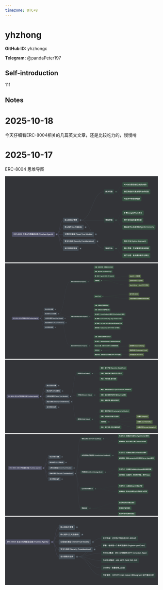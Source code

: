 ```yaml
---
timezone: UTC+8
---
```


# yhzhong

**GitHub ID:** yhzhongc

**Telegram:** @pandaPeter197

## Self-introduction

111

## Notes

<!-- Content_START -->
# 2025-10-18
<!-- DAILY_CHECKIN_2025-10-18_START -->
今天仔细看ERC-8004相关的几篇英文文章，还是比较吃力的，慢慢啃
<!-- DAILY_CHECKIN_2025-10-18_END -->

# 2025-10-17
<!-- DAILY_CHECKIN_2025-10-17_START -->

ERC-8004 思维导图  

![ERC8004-核心目标与背景.png](https://raw.githubusercontent.com/IntensiveCoLearning/trustless-agents/main/assets/yhzhongc/images/2025-10-17-1760692647290-ERC8004-_______.png)![ERC8004-核心组件.png](https://raw.githubusercontent.com/IntensiveCoLearning/trustless-agents/main/assets/yhzhongc/images/2025-10-17-1760692684487-ERC8004-____.png)![ERC8004-分层信任模型.png](https://raw.githubusercontent.com/IntensiveCoLearning/trustless-agents/main/assets/yhzhongc/images/2025-10-17-1760692696946-ERC8004-______.png)![ERC8004-安全与挑战.png](https://raw.githubusercontent.com/IntensiveCoLearning/trustless-agents/main/assets/yhzhongc/images/2025-10-17-1760692710616-ERC8004-_____.png)![ERC8004-设计原则与延伸.png](https://raw.githubusercontent.com/IntensiveCoLearning/trustless-agents/main/assets/yhzhongc/images/2025-10-17-1760692720464-ERC8004-_______.png)
<!-- DAILY_CHECKIN_2025-10-17_END -->
<!-- Content_END -->
